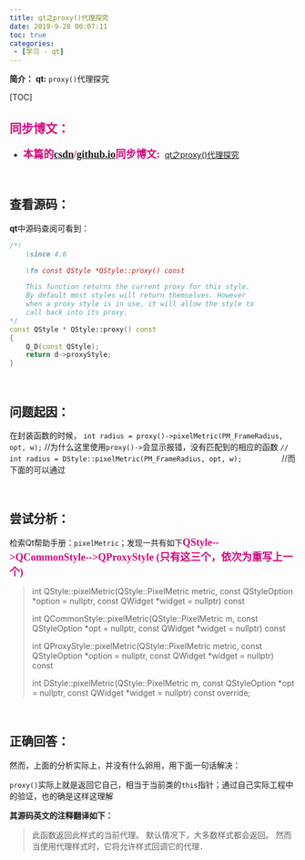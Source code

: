 ```yaml
---
title: qt之proxy()代理探究
date: 2019-9-28 00:07:11
toc: true
categories: 
 - [学习 - qt]
---
```




**简介：**  **qt:**  `proxy()`代理探究

<!-- more -->

[TOC]

## <font color=#D0087E  face="幼圆">同步博文：</font>

- <font color=#D0087E  size=4 face="幼圆">**本篇的[csdn](https://blog.csdn.net/qq_33154343)/[github.io](https://touwoyimuli.github.io/)同步博文:** </font> [qt之proxy()代理探究](https://blog.csdn.net/qq_33154343/article/details/101571843) 

<br>

## 查看源码：

**qt**中源码查阅可看到：

```cpp
/*!
    \since 4.6

    \fn const QStyle *QStyle::proxy() const

    This function returns the current proxy for this style.
    By default most styles will return themselves. However
    when a proxy style is in use, it will allow the style to
    call back into its proxy.
*/
const QStyle * QStyle::proxy() const
{
    Q_D(const QStyle);
    return d->proxyStyle;
}
```

<br>

## 问题起因：

在封装函数的时候，
`int radius = proxy()->pixelMetric(PM_FrameRadius, opt, w);`    //为什么这里使用`proxy()->`会显示报错，没有匹配到的相应的函数
`//    int radius = DStyle::pixelMetric(PM_FrameRadius, opt, w);`　　　　　//而下面的可以通过

<br>

## 尝试分析：

检索Qt帮助手册：`pixelMetric`；发现一共有如下<font color=#D0087E size=4 face="幼圆">**QStyle-->QCommonStyle-->QProxyStyle (只有这三个，依次为重写上一个)**</font>

> int       QStyle::pixelMetric(QStyle::PixelMetric metric, const QStyleOption *option = nullptr, const QWidget *widget = nullptr) const
>
> int QCommonStyle::pixelMetric(QStyle::PixelMetric m,      const QStyleOption *opt = nullptr,    const QWidget *widget = nullptr) const
>
> int  QProxyStyle::pixelMetric(QStyle::PixelMetric metric, const QStyleOption *option = nullptr, const QWidget *widget = nullptr) const
>
> int       DStyle::pixelMetric(QStyle::PixelMetric m,      const QStyleOption *opt = nullptr,    const QWidget *widget = nullptr) const override;

<br>

## 正确回答：

然而，上面的分析实际上，并没有什么卵用，用下面一句话解决：

`proxy()`实际上就是返回它自己，相当于当前类的`this`指针；通过自己实际工程中的验证，也的确是这样这理解



**其源码英文的注释翻译如下：**

> 此函数返回此样式的当前代理。 默认情况下，大多数样式都会返回。 然而当使用代理样式时，它将允许样式回调它的代理．





